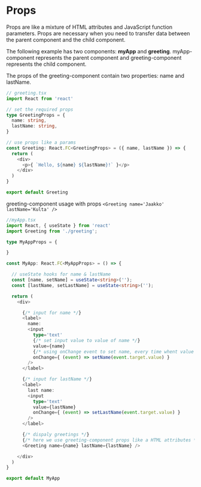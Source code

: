 <h1>Props</h1>

Props are like a mixture of HTML attributes and JavaScript function parameters. Props are necessary when you need to transfer data between the parent component and the child component.

The following example has two components: **myApp** and **greeting**. myApp-component represents the parent component and greeting-component represents the child component.

The props of the greeting-component contain two properties: name and lastName.

```typescript
// greeting.tsx
import React from 'react'

// set the required props
type GreetingProps = {
  name: string,
  lastName: string,
}

// use props like a params
const Greeting: React.FC<GreetingProps> = ({ name, lastName }) => {
  return (
    <div>
      <p>{ `Hello, ${name} ${lastName}!` }</p>
    </div>
  )
}

export default Greeting

```

greeting-component usage with props ``<Greeting name='Jaakko' lastName='Kulta' />``

```typescript
//myApp.tsx
import React, { useState } from 'react'
import Greeting from './greeting';

type MyAppProps = {

}

const MyApp: React.FC<MyAppProps> = () => {

  // useState hooks for name & lastName
  const [name, setName] = useState<string>('');
  const [lastName, setLastName] = useState<string>('');

  return (
    <div>

      {/* input for name */}
      <label>
        name:
        <input
          type='text'
          {/* set input value to value of name */}
          value={name}
          {/* using onChange event to set name, every time whent value of input has changed */}
          onChange={ (event) => setName(event.target.value) }
        />
      </label>

      {/* input for lastName */}
      <label>
        last name:
        <input
          type='text'
          value={lastName}
          onChange={ (event) => setLastName(event.target.value) }
        />
      </label>

      {/* dispaly greetings */}
      {/* here we use greeting-component props like a HTML attributes */}
      <Greeting name={name} lastName={lastName} />

    </div>
  )
}

export default MyApp

```
